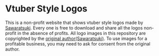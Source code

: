 # Vtuber Style Logos
This is a non-profit website that shows vtuber style logos made by [Sawaratsuki](https://github.com/SAWARATSUKI). Every one is free to download and share all the logos non-profit in the absence of profits.
All logo images in this repository are copyrighted by the [original author(Sawaratsuki)](https://github.com/SAWARATSUKI). To use images for a profitable business, you may need to ask for consent from the original author.